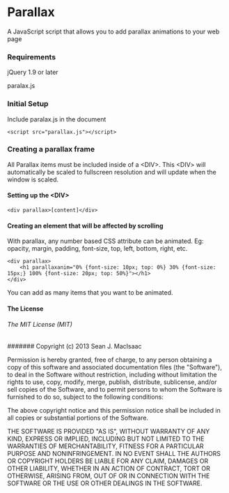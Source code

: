 # Parallax

A JavaScript script that allows you to add parallax animations to your web page

### Requirements
jQuery 1.9 or later

paralax.js

### Initial Setup
Include paralax.js in the document

    <script src="parallax.js"></script>

### Creating a parallax frame
All Parallax items must be included inside of a &lt;DIV&gt;. This &lt;DIV&gt; will
automatically be scaled to fullscreen resolution and will update when the window is
scaled.

#### Setting up the &lt;DIV&gt;

    <div parallax>[content]</div>

#### Creating an element that will be affected by scrolling
With parallax, any number based CSS attribute can be animated.
Eg: opacity, margin, padding, font-size, top, left, bottom, right, etc.

    <div parallax>
        <h1 parallaxanim="0% {font-size: 10px; top: 0%} 30% {font-size: 15px;} 100% {font-size: 20px; top: 50%}"></h1>
    </div>

You can add as many items that you want to be animated.

#### The License

###### The MIT License (MIT)

####### Copyright (c) 2013 Sean J. MacIsaac

Permission is hereby granted, free of charge, to any person obtaining a copy
of this software and associated documentation files (the "Software"), to deal
in the Software without restriction, including without limitation the rights
to use, copy, modify, merge, publish, distribute, sublicense, and/or sell
copies of the Software, and to permit persons to whom the Software is
furnished to do so, subject to the following conditions:

The above copyright notice and this permission notice shall be included in
all copies or substantial portions of the Software.

THE SOFTWARE IS PROVIDED "AS IS", WITHOUT WARRANTY OF ANY KIND, EXPRESS OR
IMPLIED, INCLUDING BUT NOT LIMITED TO THE WARRANTIES OF MERCHANTABILITY,
FITNESS FOR A PARTICULAR PURPOSE AND NONINFRINGEMENT. IN NO EVENT SHALL THE
AUTHORS OR COPYRIGHT HOLDERS BE LIABLE FOR ANY CLAIM, DAMAGES OR OTHER
LIABILITY, WHETHER IN AN ACTION OF CONTRACT, TORT OR OTHERWISE, ARISING FROM,
OUT OF OR IN CONNECTION WITH THE SOFTWARE OR THE USE OR OTHER DEALINGS IN
THE SOFTWARE.